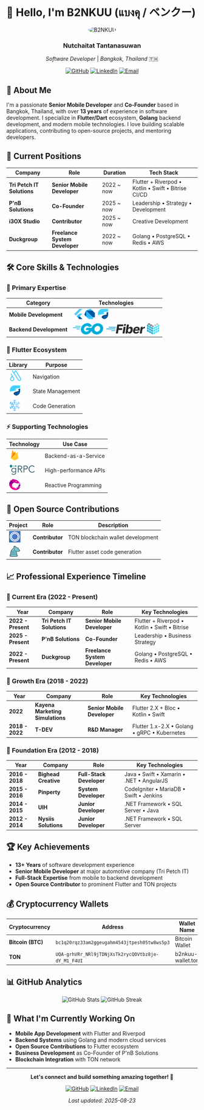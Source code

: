 # 👋 Hello, I'm B2NKUU (แบงคุ / ベンクー)

<div align="center">
  <img src="https://s.gravatar.com/avatar/f4d979271ae042b54e5f717a803abcf3?s=100" alt="B2NKUU" width="100" height="100" style="border-radius: 50%;">
  
  ### **Nutchaitat Tantanasuwan**
  *Software Developer* | *Bangkok, Thailand* 🇹🇭
  
  [![GitHub](https://img.shields.io/badge/GitHub-666699?style=for-the-badge&logo=github&logoColor=white)](https://github.com/b2nkuu)
  [![LinkedIn](https://img.shields.io/badge/LinkedIn-0072b1?style=for-the-badge&logo=linkedin&logoColor=white)](https://www.linkedin.com/in/b2nkuu)
  [![Email](https://img.shields.io/badge/Email-643b9f?style=for-the-badge&logo=gmail&logoColor=white)](mailto:ban.kuu@yahoo.com)
</div>


## 🚀 About Me

I'm a passionate **Senior Mobile Developer** and **Co-Founder** based in Bangkok, Thailand, with over **13 years** of experience in software development. I specialize in **Flutter/Dart** ecosystem, **Golang** backend development, and modern mobile technologies. I love building scalable applications, contributing to open-source projects, and mentoring developers.

## 💼 Current Positions

<div align="center">

| Company | Role | Duration | Tech Stack |
|---------|------|----------|------------|
| **Tri Petch IT Solutions** | **Senior Mobile Developer** | 2022 ~ now | Flutter + Riverpod • Kotlin • Swift • Bitrise CI/CD |
| **P'nB Solutions** | **Co-Founder** | 2025 ~ now | Leadership • Strategy • Development |
| **i3OX Studio** | **Contributor** | 2025 ~ now | Creative Development |
| **Duckgroup** | **Freelance System Developer** | 2022 ~ now | Golang • PostgreSQL • Redis • AWS |

</div>

## 🛠️ Core Skills & Technologies

### **🎯 Primary Expertise**
<div align="center">

| Category | Technologies |
|----------|-------------|
| **Mobile Development** | ![Flutter](resources/image/skill-flutter.png)![Dart](resources/image/skill-dart.png) ![Riverpod](resources/image/skill-riverpod.png)|
| **Backend Development** | ![Golang](resources/image/skill-golang.png) ![Gofiber](resources/image/skill-gofiber.png)![Echo](resources/image/skill-echo.png) |

</div>

### **🔧 Flutter Ecosystem**
<div align="center">

| Library | Purpose |
|---------|---------|
| ![AutoRoute](resources/image/skill-autoroute.png)| Navigation 
| ![Riverpod](resources/image/skill-riverpod.png) | State Management | 
| ![Freezed](resources/image/skill-freezed.png) | Code Generation |

</div>

### **⚡ Supporting Technologies**
<div align="center">

| Technology | Use Case |
|------------|---------|
| ![Firebase](resources/image/skill-firebase.png) | Backend-as-a-Service |
| ![gRPC](resources/image/skill-grpc.png) | High-performance APIs |
| ![ReactiveX](resources/image/skill-reactivex.png)  | Reactive Programming |

</div>

## 🤝 Open Source Contributions

<div align="center">

| Project | Role | Description |
|---------|------|-------------|
| ![MyTonWallet](resources/image/contributor-mytonwallet.png) | **Contributor** | TON blockchain wallet development |
| ![FlutterGen](resources/image/contributor-fluttergen.png) | **Contributor** | Flutter asset code generation |

</div>

## 📈 Professional Experience Timeline

### **🚀 Current Era (2022 - Present)**
<div align="center">

| Year | Company | Role | Key Technologies |
|------|---------|------|------------------|
| **2022 - Present** | **Tri Petch IT Solutions** | **Senior Mobile Developer** | Flutter + Riverpod • Kotlin • Swift • Bitrise |
| **2025 - Present** | **P'nB Solutions** | **Co-Founder** | Leadership • Business Strategy |
| **2022 - Present** | **Duckgroup** | **Freelance System Developer** | Golang • PostgreSQL • Redis • AWS |

</div>

### **💼 Growth Era (2018 - 2022)**
<div align="center">

| Year | Company | Role | Key Technologies |
|------|---------|------|------------------|
| **2022** | **Kayena Marketing Simulations** | **Senior Mobile Developer** | Flutter 2.X + Bloc • Kotlin • Swift |
| **2018 - 2022** | **T-DEV** | **R&D Manager** | Flutter 1.x-2.X • Golang • gRPC • Kubernetes |

</div>

### **🎯 Foundation Era (2012 - 2018)**
<div align="center">

| Year | Company | Role | Key Technologies |
|------|---------|------|------------------|
| **2016 - 2018** | **Bighead Creative** | **Full-Stack Developer** | Java • Swift • Xamarin • .NET • AngularJS |
| **2015 - 2016** | **Pinperty** | **System Developer** | CodeIgniter • MariaDB • Swift • Jenkins |
| **2014 - 2015** | **UIH** | **Junior Developer** | .NET Framework • SQL Server • Java |
| **2012 - 2014** | **Nysiis Solutions** | **Junior Developer** | .NET Framework • SQL Server |

</div>

## 🏆 Key Achievements

- **13+ Years** of software development experience
- **Senior Mobile Developer** at major automotive company (Tri Petch IT)
- **Full-Stack Expertise** from mobile to backend development
- **Open Source Contributor** to prominent Flutter and TON projects
## 💰 Cryptocurrency Wallets

<div align="center">

| Cryptocurrency | Address | Wallet Name |
|----------------|---------|-------------|
| **Bitcoin (BTC)** | `bc1q20rqz33am2ggeugahm4543jtpesh05tw8ws5p3` | Bitcoin Wallet |
| **TON** | `UQA-grhVRr_NRl9jTDNjXsTk2rycQOVtbz8je-dY_M1_F4UI` | b2nkuu-wallet.ton |

</div>

## 📊 GitHub Analytics

<div align="center">
  <img src="https://github-readme-stats.vercel.app/api?username=b2nkuu&show_icons=true&theme=radical&hide_border=true" alt="GitHub Stats">
  <img src="https://github-readme-streak-stats.herokuapp.com/?user=b2nkuu&theme=radical&hide_border=true" alt="GitHub Streak">
</div>


## 🎯 What I'm Currently Working On

- **Mobile App Development** with Flutter and Riverpod
- **Backend Systems** using Golang and modern cloud services
- **Open Source Contributions** to Flutter ecosystem
- **Business Development** as Co-Founder of P'nB Solutions
- **Blockchain Integration** with TON network

---

<div align="center">
  
  **Let's connect and build something amazing together! 🚀**
  
  [![GitHub](https://img.shields.io/badge/GitHub-666699?style=for-the-badge&logo=github&logoColor=white)](https://github.com/b2nkuu)
  [![LinkedIn](https://img.shields.io/badge/LinkedIn-0072b1?style=for-the-badge&logo=linkedin&logoColor=white)](https://www.linkedin.com/in/b2nkuu)
  [![Email](https://img.shields.io/badge/Email-643b9f?style=for-the-badge&logo=gmail&logoColor=white)](mailto:ban.kuu@yahoo.com)
  
  *Last updated: 2025-08-23*
</div>
